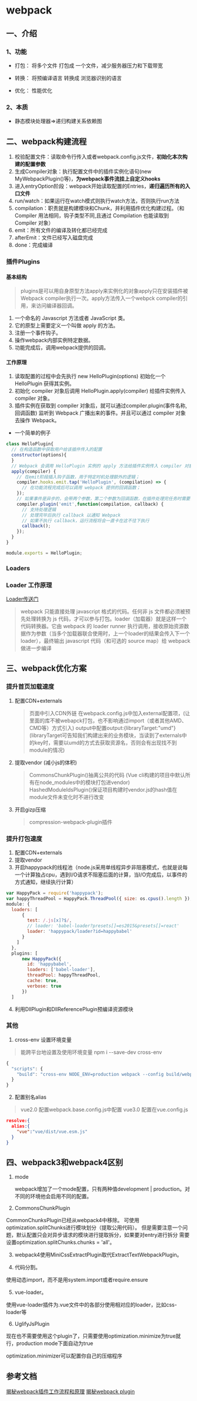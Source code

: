 # webpack

## 一、介绍

### 1、功能

* 打包：  将多个文件 打包成 一个文件，减少服务器压力和下载带宽

* 转换：  将预编译语言 转换成 浏览器识别的语言

* 优化：  性能优化

### 2、本质

* 静态模块处理器=>递归构建关系依赖图

## 二、webpack构建流程

1. 校验配置文件：读取命令行传入或者webpack.config.js文件，<b>初始化本次构建的配置参数</b>
2. 生成Compiler对象：执行配置文件中的插件实例化语句(new MyWebpackPlugin()等)，<b>为webpack事件流挂上自定义hooks</b>
3. 进入entryOption阶段：webpack开始读取配置的Entries，<b>递归遍历所有的入口文件</b>
4. run/watch：如果运行在watch模式则执行watch方法，否则执行run方法
5. compilation：职责就是构建模块和Chunk，并利用插件优化构建过程。（和 Compiler 用法相同，钩子类型不同,且通过 Compilation 也能读取到 Compiler 对象）
6. emit：所有文件的编译及转化都已经完成
7. afterEmit：文件已经写入磁盘完成
8. done：完成编译

### 插件Plugins

#### 基本结构

>plugins是可以用自身原型方法apply来实例化的对象apply只在安装插件被Webpack compiler执行一次。apply方法传入一个webpck compiler的引用，来访问编译器回调。

1. 一个命名的 Javascript 方法或者 JavaScript 类。
2. 它的原型上需要定义一个叫做 apply 的方法。
3. 注册一个事件钩子。
4. 操作webpack内部实例特定数据。
5. 功能完成后，调用webpack提供的回调。

#### 工作原理

1. 读取配置的过程中会先执行 new HelloPlugin(options) 初始化一个 HelloPlugin 获得其实例。
2. 初始化 compiler 对象后调用 HelloPlugin.apply(compiler) 给插件实例传入 compiler 对象。
3. 插件实例在获取到 compiler 对象后，就可以通过compiler.plugin(事件名称, 回调函数) 监听到 Webpack 广播出来的事件。并且可以通过 compiler 对象去操作 Webpack。

+ 一个简单的例子

```javascript
class HelloPlugin{
  // 在构造函数中获取用户给该插件传入的配置
  constructor(options){
  }
  // Webpack 会调用 HelloPlugin 实例的 apply 方法给插件实例传入 compiler 对象
  apply(compiler) {
    // 在emit阶段插入钩子函数，用于特定时机处理额外的逻辑；
    compiler.hooks.emit.tap('HelloPlugin', (compilation) => {
      // 在功能流程完成后可以调用 webpack 提供的回调函数；
    });
    // 如果事件是异步的，会带两个参数，第二个参数为回调函数，在插件处理完任务时需要调用回调函数通知webpack，才会进入下一个处理流程。
    compiler.plugin('emit',function(compilation, callback) {
      // 支持处理逻辑
      // 处理完毕后执行 callback 以通知 Webpack 
      // 如果不执行 callback，运行流程将会一直卡在这不往下执行 
      callback();
    });
  }
}

module.exports = HelloPlugin;

```

### Loaders

### Loader 工作原理

[Loader传送门](https://champyin.com/2020/01/28/%E6%8F%AD%E7%A7%98webpack-loader/)
>webpack 只能直接处理 javascript 格式的代码。任何非 js 文件都必须被预先处理转换为 js 代码，才可以参与打包。loader（加载器）就是这样一个代码转换器。它由 webpack 的 loader runner 执行调用，接收原始资源数据作为参数（当多个加载器联合使用时，上一个loader的结果会传入下一个loader），最终输出 javascript 代码（和可选的 source map）给 webpack 做进一步编译

## 三、webpack优化方案

### 提升首页加载速度

1. 配置CDN+externals
    >页面中引入CDN外链
    >在webpack.config.js中加入external配置项，(让里面的库不被webapck打包，也不影响通过import（或者其他AMD、CMD等）方式引入)
    >output中配置output:{libraryTarget:"umd"} (libraryTarget可告知我们构建出来的业务模块，当读到了externals中的key时，需要以umd的方式去获取资源名，否则会有出现找不到module的情况)
2. 提取vendor (减小js的体积)
    >CommonsChunkPlugin()抽离公共的代码 (Vue cli构建的项目中默认所有在node_modules中的模块打包进vendor)
    >HashedModuleIdsPlugin()保证项目构建时vendor.js的hash值在module文件未变化时不进行改变
3. 开启gizp压缩
    >compression-webpack-plugin插件  

### 提升打包速度

1. 配置CDN+externals  
2. 提取vendor
3. 开启happypack的线程池（node.js采用单线程异步非阻塞模式，也就是说每一个计算独占cpu，遇到I/O请求不阻塞后面的计算，当I/O完成后，以事件的方式通知，继续执行计算）

```javascript
var HappyPack = require('happypack');  
var happyThreadPool = HappyPack.ThreadPool({ size: os.cpus().length });
module: {  
  loaders: [
      {
        test: /.js[x]?$/,
        // loader: 'babel-loader?presets[]=es2015&presets[]=react'
        loader: 'happypack/loader?id=happybabel'
      }
    ]
  },
  plugins: [
      new HappyPack({
        id: 'happybabel',
        loaders: ['babel-loader'],
        threadPool: happyThreadPool,
        cache: true,
        verbose: true
      })
  ]
  ```

4. 利用DllPlugin和DllReferencePlugin预编译资源模块  

### 其他

1. cross-env 设置环境变量

>能跨平台地设置及使用环境变量 npm i --save-dev cross-env  

```javascript
{
  "scripts": {
    "build": "cross-env NODE_ENV=production webpack --config build/webpack.config.js"
  }
}
```

2. 配置别名alias

>vue2.0 配置webpack.base.config.js中配置
>vue3.0 配置在vue.config.js

```json
resolve:{
  alias:{
    "vue":"vue/dist/vue.esm.js"
  }
}
```

## 四、webpack3和webpack4区别

1. mode

    webpack增加了一个mode配置，只有两种值development | production。对不同的环境他会启用不同的配置。

2. CommonsChunkPlugin

  CommonChunksPlugin已经从webpack4中移除。
  可使用optimization.splitChunks进行模块划分（提取公用代码）。
  但是需要注意一个问题，默认配置只会对异步请求的模块进行提取拆分，如果要对entry进行拆分
  需要设置optimization.splitChunks.chunks = 'all'。

3. webpack4使用MiniCssExtractPlugin取代ExtractTextWebpackPlugin。

4. 代码分割。

  使用动态import，而不是用system.import或者require.ensure

5. vue-loader。

  使用vue-loader插件为.vue文件中的各部分使用相对应的loader，比如css-loader等

6. UglifyJsPlugin

  现在也不需要使用这个plugin了，只需要使用optimization.minimize为true就行，production mode下面自动为true

  optimization.minimizer可以配置你自己的压缩程序

## 参考文档

[揭秘webpack插件工作流程和原理](https://juejin.im/post/6844904161515929614)
[揭秘webpack plugin](https://www.cnblogs.com/etoumao/p/13496636.html)